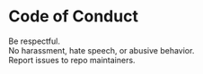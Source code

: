 # Code of Conduct

Be respectful.  
No harassment, hate speech, or abusive behavior.  
Report issues to repo maintainers.
 
